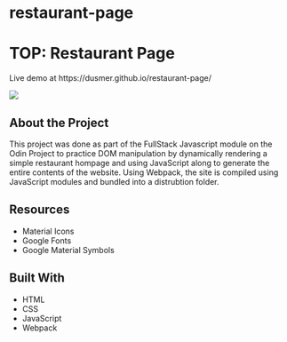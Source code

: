 # restaurant-page
<h1>TOP: Restaurant Page</h1>

<p>Live demo at https://dusmer.github.io/restaurant-page/</p>
<p><img src="https://dusmer.github.io/restaurant-page/images/screenshot.jpg" /></p>

<h2>About the Project</h2>
<p>This project was done as part of the FullStack Javascript module on the Odin Project to practice DOM manipulation by dynamically rendering a simple restaurant hompage and using JavaScript along to generate the entire contents of the website. Using Webpack, the site is compiled using JavaScript modules and bundled into a distrubtion folder.</p>

<h2>Resources</h2>
<ul>
    <li>Material Icons</li>
    <li>Google Fonts</li>
    <li>Google Material Symbols</li>

</ul>
<h2>Built With</h2>
<ul>
    <li>HTML</l1>
    <li>CSS</li>
    <li>JavaScript</li>
    <li>Webpack</li>
</ul>